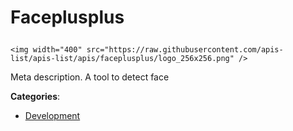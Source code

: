 # Faceplusplus<p align="center">
    <img width="400" src="https://raw.githubusercontent.com/apis-list/apis-list/apis/faceplusplus/logo_256x256.png" />
</p>

Meta description. A tool to detect face

**Categories**:

- [Development](https://github/apis-list/apis-list#development)





